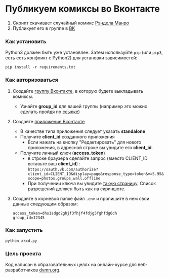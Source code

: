 # Публикуем комиксы во Вконтакте

1. Cкрипт скачивает случайный комикс [Рэндела Манро][xkcd]  
2. Публикует его в группе в [ВК][vc] 



### Как установить

Python3 должен быть уже установлен. 
Затем используйте `pip` (или `pip3`, есть есть конфликт с Python2) для установки зависимостей:
```
pip install -r requirements.txt
```


### Как авторизоваться
 
1. Создайте [группу Вконтакте][4], в которую будете выкладывать комиксы.
   * Узнайте __group_id__ для вашей группы (например это можно сделать пройдя по [ссылке][1])
   
2. Создайте [приложение Вконтакте][3]
   * В качестве типа приложения следует указать __standalone__
   * Получите __client_id__ созданного приложения
       * Если нажать на кнопку "Редактировать" для нового приложения, в адресной строке вы увидите его __client_id__.
   * Получите личный ключ (__access_token__)
       * в строке браузера сделайте запрос (вместо CLIENT_ID вставьте ваш __client_id__) :  
       `https://oauth.vk.com/authorize?client_id=CLIENT_ID&display=page&response_type=token&v=5.95&scope=photos,groups,wall,offline` 
       * При получении ключа вы увидите [такую страницу][2]. Список разрешений должен быть как на скриншоте.
         
3. Создайте в корневой папке файл ```.env``` и пропишите в нем свои данные следующим образом:  
     ```
     access_token=dhs1sdgd2ghjf3fhjf4fdjg5fghfdg6dh
     group_id=12345
     ``` 
     


### Как запустить
```
python xkcd.py
```

### Цель проекта

Код написан в образовательных целях на онлайн-курсе для веб-разработчиков [dvmn.org](https://dvmn.org/).

[xkcd]: https://xkcd.com/ "xkcd.com"
[vc]: https://vk.com "ВКонтакте"
[1]: http://regvk.com/id/ "Узнать ID страницы или группы ВКонтакте"
[2]: https://dvmn.org/media/filer_public/0b/cd/0bcd3fe4-8eb9-404c-9684-e34ec03662d7/test.png "Скриншот."
[3]: https://vk.com/apps?act=manage "Мои приложения."
[4]: https://vk.com/groups "Мои сообщества."